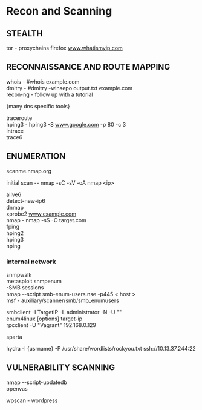 # Recon and Scanning

## STEALTH

tor - proxychains firefox www.whatismyip.com

## RECONNAISSANCE AND ROUTE MAPPING

whois - \#whois example.com  
 dmitry - \#dmitry -winsepo output.txt example.com  
 recon-ng - follow up with a tutorial

 {many dns specific tools}

 traceroute  
 hping3 - hping3 -S www.google.com -p 80 -c 3  
 intrace  
 trace6

## ENUMERATION 

scanme.nmap.org

initial scan -- nmap -sC -sV -oA nmap &lt;ip&gt;

 alive6  
 detect-new-ip6  
 dnmap  
 xprobe2 www.example.com  
 nmap - nmap -sS -O target.com  
 fping  
 hping2  
 hping3  
 nping

###  internal network

 snmpwalk  
 metasploit snmpenum  
 -SMB sessions  
 nmap --script smb-enum-users.nse -p445 &lt; host &gt;  
 msf - auxiliary/scanner/smb/smb\_enumusers

 smbclient -I TargetIP -L administrator -N -U ""  
 enum4linux \[options\] target-ip  
 rpcclient -U "Vagrant" 192.168.0.129

 sparta

 hydra -l {usrname} -P /usr/share/wordlists/rockyou.txt ssh://10.13.37.244:22

## VULNERABILITY SCANNING

nmap --script-updatedb  
 openvas

 wpscan - wordpress

